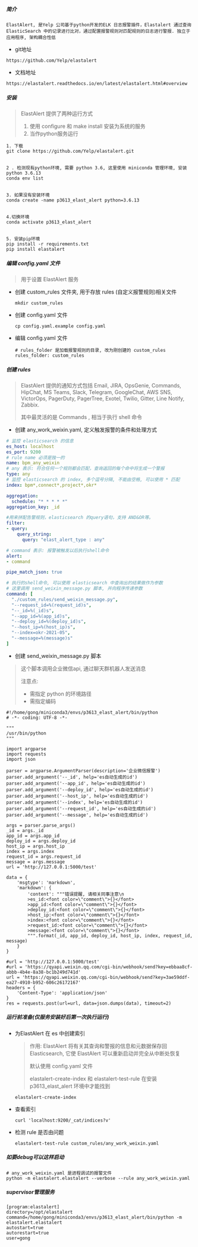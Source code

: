 ##### 简介

```
ElastAlert, 是Yelp 公司基于python开发的ELK 日志报警插件，Elastalert 通过查询 ElasticSearch 中的记录进行比对，通过配置报警规则对匹配规则的日志进行警报. 独立于应用程序, 架构耦合性低
```

- git地址

```
https://github.com/Yelp/elastalert
```

- 文档地址

```
https://elastalert.readthedocs.io/en/latest/elastalert.html#overview
```

##### 安装

> ElastAlert 提供了两种运行方式
>
> 1. 使用 configure 和 make install 安装为系统的服务
> 2. 当作python服务运行

```
1. 下载
git clone https://github.com/Yelp/elastalert.git


2 . 检测现有python环境, 需要 python 3.6, 这里使用 miniconda 管理环境, 安装 python 3.6.13
conda env list


3. 如果没有安装环境
conda create -name p3613_elast_alert python=3.6.13


4.切换环境
conda activate p3613_elast_alert


5. 安装pip环境
pip install -r requirements.txt
pip install elastalert
```

##### 编辑 config.yaml 文件

> 用于设置 ElastAlert 服务

- 创建 custom_rules 文件夹, 用于存放 rules (自定义报警规则)相关文件

  ```
  mkdir custom_rules
  ```

- 创建 config.yaml 文件

  ```
  cp config.yaml.example config.yaml 
  ```

- 编辑 config.yaml 文件

  ```
  # rules_folder 是加载报警规则的目录, 改为刚创建的 custom_rules
  rules_folder: custom_rules
  ```

##### 创建 rules

>ElastAlert 提供的通知方式包括 Email, JIRA, OpsGenie, Commands, HipChat, MS Teams, Slack, Telegram, GoogleChat, AWS SNS, VictorOps, PagerDuty, PagerTree, Exotel, Twilio, Gitter, Line Notify, Zabbix. 
>
>其中最灵活的是 Commands , 相当于执行 shell 命令

- 创建 any_work_weixin.yaml, 定义触发报警的条件和处理方式

```yaml
# 监控 elasticsearch 的信息
es_host: localhost
es_port: 9200
# rule name 必须是独一的
name: bpm_any_weixin
# any 表示: 符合任何一个规则都会匹配，查询返回的每个命中将生成一个警报
type: any
# 监控 elasticsearch 的 index, 多个逗号分隔, 不能由空格, 可以使用 * 匹配
index: bpm*,connect*,project*,okr*

aggregation:
  schedule: "* * * * *"
aggregation_key: _id

#用来拼配告警规则，elasticsearch 的query语句，支持 AND&OR等。
filter:
- query:
    query_string: 
      query: "elast_alert_type : any"

# command 表示: 报警被触发以后执行shell命令
alert:
- command

pipe_match_json: true

# 执行的shell命令, 可以使用 elasticsearch 中查询出的结果做作为参数
# 这里调用 send_weixin_message.py 脚本, 并向程序传递参数
command: [
  "./custom_rules/send_weixin_message.py",
  "--request_id=%(request_id)s",
  "--_id=%(_id)s",
  "--app_id=%(app_id)s",
  "--deploy_id=%(deploy_id)s",
  "--host_ip=%(host_ip)s",
  "--index=okr-2021-05",
  "--message=%(message)s"
]
```

- 创建 send_weixin_message.py 脚本

> 这个脚本调用企业微信api, 通过聊天群机器人发送消息
>
> 注意点:
>
> - 需指定 python 的环境路径
> - 需指定编码

```
#!/home/gong/miniconda3/envs/p3613_elast_alert/bin/python
# -*- coding: UTF-8 -*-

"""
/usr/bin/python
"""

import argparse
import requests
import json

parser = argparse.ArgumentParser(description='企业微信报警')
parser.add_argument('--_id', help='es自动生成的id')
parser.add_argument('--app_id', help='es自动生成的id')
parser.add_argument('--deploy_id', help='es自动生成的id')
parser.add_argument('--host_ip', help='es自动生成的id')
parser.add_argument('--index', help='es自动生成的id')
parser.add_argument('--request_id', help='es自动生成的id')
parser.add_argument('--message', help='es自动生成的id')

args = parser.parse_args()
_id = args._id
app_id = args.app_id
deploy_id = args.deploy_id
host_ip = args.host_ip
index = args.index
request_id = args.request_id
message = args.message
url = 'http://127.0.0.1:5000/test'

data = {
    'msgtype': 'markdown',
    'markdown': {
        'content': """错误提醒, 请相关同事注意\n
        >es_id:<font color=\"comment\">{}</font>
        >app_id:<font color=\"comment\">{}</font>
        >deploy_id:<font color=\"comment\">{}</font>
        >host_ip:<font color=\"comment\">{}</font>
        >index:<font color=\"comment\">{}</font>
        >request_id:<font color=\"comment\">{}</font>
        >message:<font color=\"comment\">{}</font>
        """.format(_id, app_id, deploy_id, host_ip, index, request_id, message)
    }
}

#url = 'http://127.0.0.1:5000/test'
#url = 'https://qyapi.weixin.qq.com/cgi-bin/webhook/send?key=ebbaa8cf-abbb-4b4e-8a38-bc1b249d741d'
url = 'https://qyapi.weixin.qq.com/cgi-bin/webhook/send?key=3ae59ddf-ea27-4910-b952-606c26172167'
headers = {
    'Content-Type': 'application/json'
}
res = requests.post(url=url, data=json.dumps(data), timeout=2)
```

##### 运行前准备(仅服务安装好后第一次执行运行)

- 为ElastAlert 在 es 中创建索引

  > 作用: ElastAlert 将有关其查询和警报的信息和元数据保存回 Elasticsearch, 它使 ElastAlert 可以重新启动并完全从中断处恢复
  >
  > 默认使用 config.yaml 文件
  >
  > elastalert-create-index 和 elastalert-test-rule 在安装 p3613_elast_alert 环境中才能找到

  ```
  elastalert-create-index
  ```

- 查看索引

  ```
  curl 'localhost:9200/_cat/indices?v'
  ```

- 检测 rule 是否由问题

  ```
  elastalert-test-rule custom_rules/any_work_weixin.yaml
  ```


##### 如要debug可以这样启动

```
# any_work_weixin.yaml 是进程调试的报警文件
python -m elastalert.elastalert --verbose --rule any_work_weixin.yaml
```

##### supervisor管理服务

```
[program:elastalert]
directory=/opt/elastalert
command=/home/gong/miniconda3/envs/p3613_elast_alert/bin/python -m elastalert.elastalert
autostart=true
autorestart=true
user=gong
```







